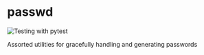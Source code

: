 # passwd
![Testing with pytest](https://github.com/bsoyka/passwd/workflows/Testing%20with%20pytest/badge.svg?event=push)

Assorted utilities for gracefully handling and generating passwords